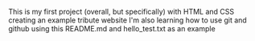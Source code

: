 This is my first project (overall, but specifically) with HTML and CSS creating an example tribute website
I'm also learning how to use git and github using this README.md and hello_test.txt as an example